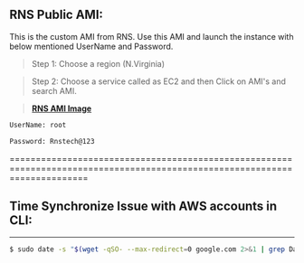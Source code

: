 ## RNS Public AMI:

This is the custom AMI from RNS. Use this AMI and launch the instance with below mentioned UserName and Password.

> Step 1:  Choose a region (N.Virginia)

> Step 2: Choose a service called as EC2 and then Click on AMI's and search AMI.

> [**RNS AMI Image**](https://console.aws.amazon.com/ec2/home?region=us-east-1#Images:visibility=public-images;ownerAlias=978735513005;sort=name) 

```bash
UserName: root

Password: Rnstech@123
```


===========================================================================================================================

## Time Synchronize Issue with AWS accounts in CLI:
----------------------------------------------------
```bash
$ sudo date -s "$(wget -qSO- --max-redirect=0 google.com 2>&1 | grep Date: | cut -d' ' -f5-8)Z"
```
